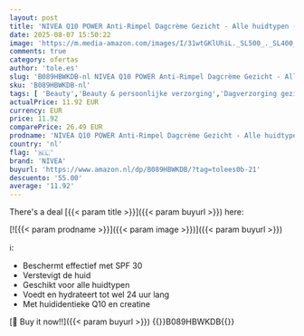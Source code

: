 ```yaml
---
layout: post
title: 'NIVEA Q10 POWER Anti-Rimpel Dagcrème Gezicht - Alle huidtypen - SPF 30 - Crème met Q10 en Creatine - Collageen Booster - Gezichtsverzorging - 50 ml'
date: 2025-08-07 15:50:22
image: 'https://m.media-amazon.com/images/I/31wtGKlUhiL._SL500_._SL400_.jpg'
comments: true
category: ofertas
author: 'tole.es'
slug: 'B089HBWKDB-nl NIVEA Q10 POWER Anti-Rimpel Dagcrème Gezicht - Alle...'
sku: 'B089HBWKDB-nl'
tags: [ 'Beauty','Beauty & persoonlijke verzorging','Dagverzorging gezicht','Gezichtsverzorgingsproducten','Huidverzorging','Vochtinbrengende middelen voor gezicht','nivea','🇳🇱', ]
actualPrice: 11.92 EUR
currency: EUR
price: 11.92
comparePrice: 26.49 EUR
prodname: 'NIVEA Q10 POWER Anti-Rimpel Dagcrème Gezicht - Alle huidtypen - SPF 30 - Crème met Q10 en Creatine - Collageen Booster - Gezichtsverzorging - 50 ml'
country: 'nl'
flag: '🇳🇱'
brand: 'NIVEA'
buyurl: 'https://www.amazon.nl/dp/B089HBWKDB/?tag=tolees0b-21'
descuento: '55.00'
average: '11.92'
---
```


There's a deal [{{< param title >}}]({{< param buyurl >}})  here:

[![{{< param prodname >}}]({{< param image >}})]({{< param buyurl >}})

ℹ️:

- Beschermt effectief met SPF 30
- Verstevigt de huid
- Geschikt voor alle huidtypen
- Voedt en hydrateert tot wel 24 uur lang
- Met huididentieke Q10 en creatine

[🛒 Buy it now!!]({{< param buyurl >}})
{{<world>}}B089HBWKDB{{</world>}}
